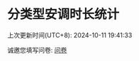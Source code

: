 # 分类型安调时长统计



上次更新时间(UTC+8): 2024-10-11 19:41:33


诚邀您填写问卷: [问卷](https://forms.gle/bxUKH95Yq54SVNvp8)
